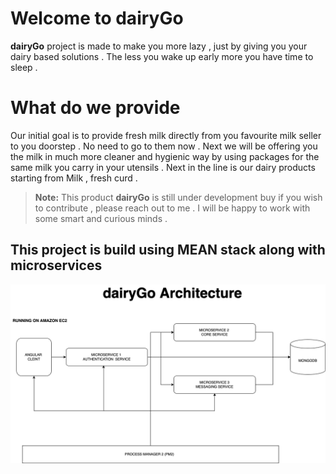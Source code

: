 # Welcome to dairyGo

**dairyGo** project is made to make you more lazy , just by giving you  your dairy based solutions . The less you wake up early more you have time to sleep .


# What do we provide

Our initial goal is to provide fresh milk directly from you favourite milk seller to you doorstep . No need to go to them now . Next we will be offering you the milk in much more cleaner and hygienic way by using packages for the same milk you carry in your utensils .
Next in the line is our dairy products starting from Milk , fresh curd .


> **Note:** This product **dairyGo** is still under development   buy if you wish to contribute , please reach out to me . I will be happy to work with some smart and curious minds .

## This project is build using **MEAN** stack along with microservices

![Screenshot](arc.png)